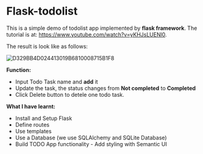 # Flask-todolist

This is a simple demo of todolist app implemented by **flask framework**. The tutorial is at: https://www.youtube.com/watch?v=yKHJsLUENl0. 

The result is look like as follows:

![D329BB4D024413019B6810008715B1F8](/Users/witness/Desktop/D329BB4D024413019B6810008715B1F8.jpg)

**Function:**

+ Input Todo Task name and **add** it
+ Update the task, the status changes from **Not completed** to **Completed**
+ Click Delete button to detele one todo task.

**What I have learnt:**

+ Install and Setup Flask
+ Define routes
+ Use templates
+ Use a Database (we use SQLAlchemy and SQLite Database)
+ Build TODO App functionality - Add styling with Semantic UI